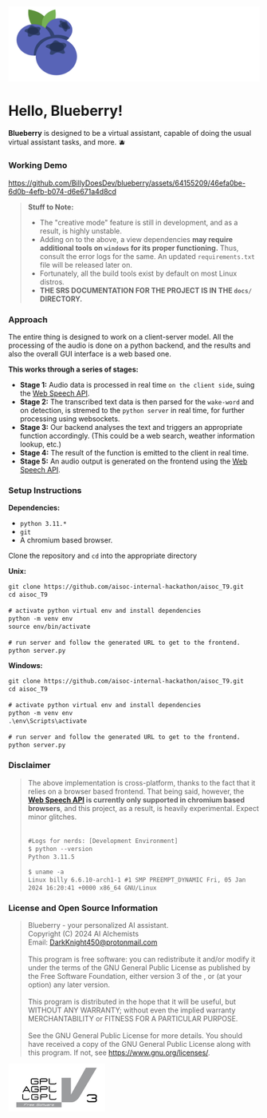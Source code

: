 ![blueberry.svg](static/assets/blueberry.svg)

# Hello, Blueberry!

**Blueberry** is designed to be a virtual assistant, capable of doing the usual virtual assistant tasks, and more. 🫐

### Working Demo
https://github.com/BillyDoesDev/blueberry/assets/64155209/46efa0be-6d0b-4efb-b074-d6e671a4d8cd

> **Stuff to Note:**
> - The "creative mode" feature is still in development, and as a result, is highly unstable.
> - Adding on to the above, a view dependencies **may require additional tools on `windows` for its proper functioning.** Thus, consult the error logs for the same. An updated `requirements.txt` file will be released later on.
> - Fortunately, all the build tools exist by default on most Linux distros.
> - **THE SRS DOCUMENTATION FOR THE PROJECT IS IN THE `docs/` DIRECTORY.**



### Approach
The entire thing is designed to work on a client-server model. All the processing of the audio is done on a python backend, and the results and also the overall GUI interface is a web based one.

**This works through a series of stages:**
- **Stage 1:** Audio data is processed in real time `on the client side`, suing the [Web Speech API](https://developer.mozilla.org/en-US/docs/Web/API/Web_Speech_API).
- **Stage 2:** The transcribed text data is then parsed for the `wake-word` and on detection, is stremed to the `python server` in real time, for further processing using websockets.
- **Stage 3:** Our backend analyses the text and triggers an appropriate function accordingly. (This could be a web search, weather information lookup, etc.)
- **Stage 4:** The result of the function is emitted to the client in real time.
- **Stage 5:** An audio output is generated on the frontend using the [Web Speech API](https://developer.mozilla.org/en-US/docs/Web/API/Web_Speech_API).


### Setup Instructions

**Dependencies:**
- `python 3.11.*`
- `git`
- A chromium based browser.

Clone the repository and `cd` into the appropriate directory

**Unix:**
```shell
git clone https://github.com/aisoc-internal-hackathon/aisoc_T9.git
cd aisoc_T9

# activate python virtual env and install dependencies
python -m venv env
source env/bin/activate

# run server and follow the generated URL to get to the frontend.
python server.py
```

**Windows:**
```shell
git clone https://github.com/aisoc-internal-hackathon/aisoc_T9.git
cd aisoc_T9

# activate python virtual env and install dependencies
python -m venv env
.\env\Scripts\activate

# run server and follow the generated URL to get to the frontend.
python server.py
```

### Disclaimer
> The above implementation is cross-platform, thanks to the fact that it relies on a browser based frontend. That being said, however, the **[Web Speech API](https://developer.mozilla.org/en-US/docs/Web/API/Web_Speech_API) is currently only supported in chromium based browsers**, and this project, as a result, is heavily experimental. Expect minor glitches.</br></br>
>```shell
>#Logs for nerds: [Development Environment]
>$ python --version
>Python 3.11.5
>```
>```shell
>$ uname -a    
>Linux billy 6.6.10-arch1-1 #1 SMP PREEMPT_DYNAMIC Fri, 05 Jan 2024 16:20:41 +0000 x86_64 GNU/Linux
>```


### License and Open Source Information

>Blueberry - your personalized AI assistant.</br>
Copyright (C) 2024  AI Alchemists</br>
Email: DarkKnight450@protonmail.com</br></br>
This program is free software: you can redistribute it and/or modify it under the terms of the GNU General Public License as published by the Free Software Foundation, either version 3 of the , or (at your option) any later version.</br></br>
This program is distributed in the hope that it will be useful, but WITHOUT ANY WARRANTY; without even the implied warranty MERCHANTABILITY or FITNESS FOR A PARTICULAR PURPOSE.</br></br>
See the GNU General Public License for more details.
You should have received a copy of the GNU General Public License along with this program.  If not, see <https://www.gnu.org/licenses/>.

[![blueberry.svg](static/assets/gpl-logo.svg)](https://www.gnu.org/licenses/gpl-3.0.en.html#license-text)
